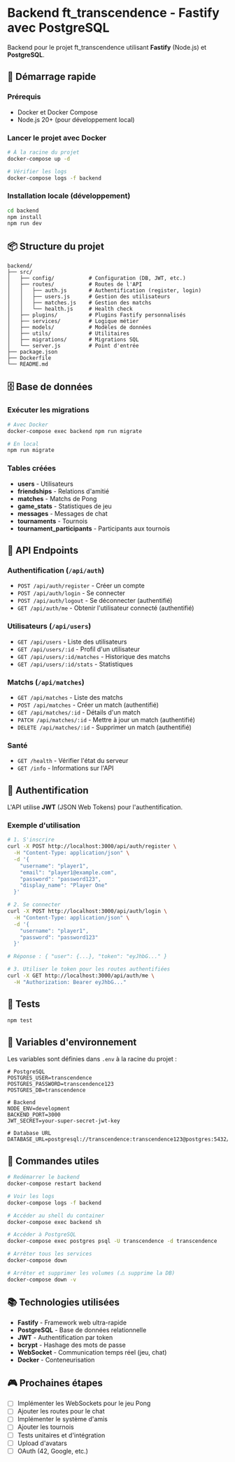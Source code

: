 # Backend ft_transcendence - Fastify avec PostgreSQL

Backend pour le projet ft_transcendence utilisant **Fastify** (Node.js) et **PostgreSQL**.

## 🚀 Démarrage rapide

### Prérequis
- Docker et Docker Compose
- Node.js 20+ (pour développement local)

### Lancer le projet avec Docker

```bash
# À la racine du projet
docker-compose up -d

# Vérifier les logs
docker-compose logs -f backend
```

### Installation locale (développement)

```bash
cd backend
npm install
npm run dev
```

## 📦 Structure du projet

```
backend/
├── src/
│   ├── config/           # Configuration (DB, JWT, etc.)
│   ├── routes/           # Routes de l'API
│   │   ├── auth.js       # Authentification (register, login)
│   │   ├── users.js      # Gestion des utilisateurs
│   │   ├── matches.js    # Gestion des matchs
│   │   └── health.js     # Health check
│   ├── plugins/          # Plugins Fastify personnalisés
│   ├── services/         # Logique métier
│   ├── models/           # Modèles de données
│   ├── utils/            # Utilitaires
│   ├── migrations/       # Migrations SQL
│   └── server.js         # Point d'entrée
├── package.json
├── Dockerfile
└── README.md
```

## 🗄️ Base de données

### Exécuter les migrations

```bash
# Avec Docker
docker-compose exec backend npm run migrate

# En local
npm run migrate
```

### Tables créées
- **users** - Utilisateurs
- **friendships** - Relations d'amitié
- **matches** - Matchs de Pong
- **game_stats** - Statistiques de jeu
- **messages** - Messages de chat
- **tournaments** - Tournois
- **tournament_participants** - Participants aux tournois

## 🔌 API Endpoints

### Authentification (`/api/auth`)
- `POST /api/auth/register` - Créer un compte
- `POST /api/auth/login` - Se connecter
- `POST /api/auth/logout` - Se déconnecter (authentifié)
- `GET /api/auth/me` - Obtenir l'utilisateur connecté (authentifié)

### Utilisateurs (`/api/users`)
- `GET /api/users` - Liste des utilisateurs
- `GET /api/users/:id` - Profil d'un utilisateur
- `GET /api/users/:id/matches` - Historique des matchs
- `GET /api/users/:id/stats` - Statistiques

### Matchs (`/api/matches`)
- `GET /api/matches` - Liste des matchs
- `POST /api/matches` - Créer un match (authentifié)
- `GET /api/matches/:id` - Détails d'un match
- `PATCH /api/matches/:id` - Mettre à jour un match (authentifié)
- `DELETE /api/matches/:id` - Supprimer un match (authentifié)

### Santé
- `GET /health` - Vérifier l'état du serveur
- `GET /info` - Informations sur l'API

## 🔐 Authentification

L'API utilise **JWT** (JSON Web Tokens) pour l'authentification.

### Exemple d'utilisation

```bash
# 1. S'inscrire
curl -X POST http://localhost:3000/api/auth/register \
  -H "Content-Type: application/json" \
  -d '{
    "username": "player1",
    "email": "player1@example.com",
    "password": "password123",
    "display_name": "Player One"
  }'

# 2. Se connecter
curl -X POST http://localhost:3000/api/auth/login \
  -H "Content-Type: application/json" \
  -d '{
    "username": "player1",
    "password": "password123"
  }'

# Réponse : { "user": {...}, "token": "eyJhbG..." }

# 3. Utiliser le token pour les routes authentifiées
curl -X GET http://localhost:3000/api/auth/me \
  -H "Authorization: Bearer eyJhbG..."
```

## 🧪 Tests

```bash
npm test
```

## 📝 Variables d'environnement

Les variables sont définies dans `.env` à la racine du projet :

```env
# PostgreSQL
POSTGRES_USER=transcendence
POSTGRES_PASSWORD=transcendence123
POSTGRES_DB=transcendence

# Backend
NODE_ENV=development
BACKEND_PORT=3000
JWT_SECRET=your-super-secret-jwt-key

# Database URL
DATABASE_URL=postgresql://transcendence:transcendence123@postgres:5432/transcendence
```

## 🔧 Commandes utiles

```bash
# Redémarrer le backend
docker-compose restart backend

# Voir les logs
docker-compose logs -f backend

# Accéder au shell du container
docker-compose exec backend sh

# Accéder à PostgreSQL
docker-compose exec postgres psql -U transcendence -d transcendence

# Arrêter tous les services
docker-compose down

# Arrêter et supprimer les volumes (⚠️ supprime la DB)
docker-compose down -v
```

## 📚 Technologies utilisées

- **Fastify** - Framework web ultra-rapide
- **PostgreSQL** - Base de données relationnelle
- **JWT** - Authentification par token
- **bcrypt** - Hashage des mots de passe
- **WebSocket** - Communication temps réel (jeu, chat)
- **Docker** - Conteneurisation

## 🎮 Prochaines étapes

- [ ] Implémenter les WebSockets pour le jeu Pong
- [ ] Ajouter les routes pour le chat
- [ ] Implémenter le système d'amis
- [ ] Ajouter les tournois
- [ ] Tests unitaires et d'intégration
- [ ] Upload d'avatars
- [ ] OAuth (42, Google, etc.)
